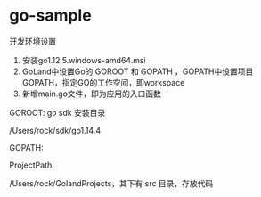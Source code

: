 # go-sample

开发环境设置

1. 安装go1.12.5.windows-amd64.msi
2. GoLand中设置Go的 GOROOT 和 GOPATH ，GOPATH中设置项目GOPATH，指定GO的工作空间，即workspace
3. 新增main.go文件，即为应用的入口函数

GOROOT: go sdk 安装目录

/Users/rock/sdk/go1.14.4

GOPATH: 

ProjectPath:

/Users/rock/GolandProjects，其下有 src 目录，存放代码
